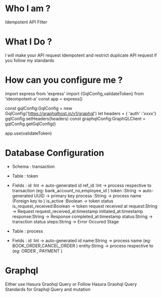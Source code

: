 # Who I am ?
Idempotent API Filter
# What I Do ?
  I will make your API request Idempotent and restrict duplicate API request if you follow my standards

# How can you configure me ?

import express from 'express'
import {GqlConfig,validateToken} from 'ideompotent-a'
const app = express()

const gqlConfig:GqlConfig = new GqlConfig('https://graphqlhost.in/v1/graphql')
let headers = { 'auth' :'xxxx'}
gqlConfig.setHeaders(headers)
const graphqlConfig:GraphQLClient  = gqlConfig.getGqlConfig()

app.use(validateToken)


# Database Configuration
* Schema :  transaction
* Table : token
* Fields :
    id :Int                     -> auto-generated id
    ref_id :Int                 -> process respective to transaction (eg: bank_account_no,employee_id  )
    token :String               -> auto-generated UUID -> primary key
    process :String             -> process name (Foreign key to )
    is_active :Boolean          -> token status
    is_request_received:Boolean -> token request received at
    request:String              -> Request
    request_received_at:timestamp
    initiated_at:timestamp
    response:String             -> Response
    completed_at:timestamp
    status:String               -> transction status
    steps:String                -> Error Occured Stage

* Table : process
* Fields :
    id :Int                     -> auto-generated id
    name:String                 -> process name (eg: BOOK_ORDER,CANCEL_ORDER )
    entity:String               -> process respective to (eg: ORDER , PAYMENT )
   
# Graphql
 Either use Hasura Graohql Query  or Follow Hasura Graohql Query Standards for Graphql Query and mutation


